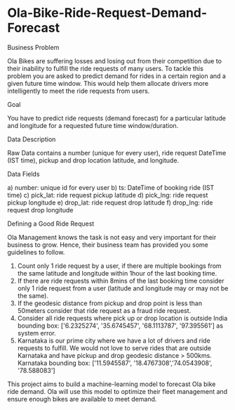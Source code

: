 # Ola-Bike-Ride-Request-Demand-Forecast
Business Problem

Ola Bikes are suffering losses and losing out from their competition due to their inability to fulfill the ride requests of many users. To tackle this problem you are asked to predict demand for rides in a certain region and a given future time window. This would help them allocate drivers more intelligently to meet the ride requests from users.

Goal

You have to predict ride requests (demand forecast) for a particular latitude and longitude for a requested future time window/duration.

Data Description

Raw Data contains a number (unique for every user), ride request DateTime (IST time), pickup and drop location latitude, and longitude.

Data Fields

a) number: unique id for every user
b) ts: DateTime of booking ride (IST time)
c) pick_lat: ride request pickup latitude
d) pick_lng: ride request pickup longitude
e) drop_lat: ride request drop latitude
f) drop_lng: ride request drop longitude

Defining a Good Ride Request

Ola Management knows the task is not easy and very important for their business to grow. Hence, their business team has provided you some guidelines to follow.

1) Count only 1 ride request by a user, if there are multiple bookings from the same latitude and longitude within 1hour of the last booking time.
2) If there are ride requests within 8mins of the last booking time consider only 1 ride request from a user (latitude and longitude may or may not be the same).
3) If the geodesic distance from pickup and drop point is less than 50meters consider that ride request as a fraud ride request.
4) Consider all ride requests where pick up or drop location is outside India bounding box: ['6.2325274', '35.6745457', '68.1113787', '97.395561'] as system error.
5) Karnataka is our prime city where we have a lot of drivers and ride requests to fulfill. We would not love to serve rides that are outside Karnataka and have pickup and drop geodesic distance > 500kms. Karnataka bounding box: ['11.5945587', '18.4767308','74.0543908', '78.588083']

This project aims to build a machine-learning model to forecast Ola bike ride demand. Ola will use this model to optimize their fleet management and ensure enough bikes are available to meet demand.
